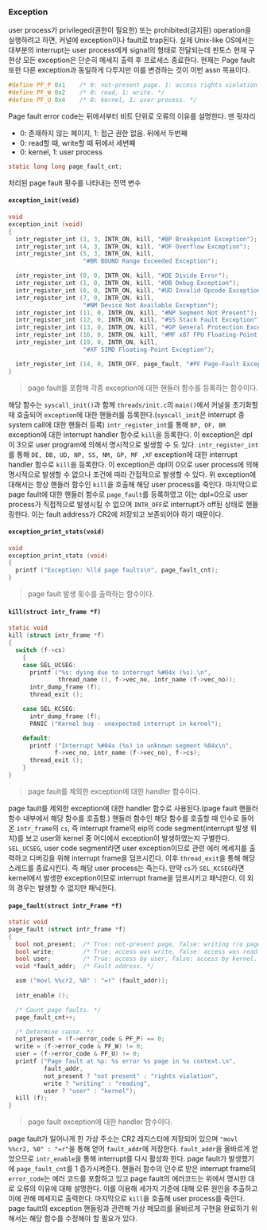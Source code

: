 ### Exception
user process가 privileged(권한이 필요한) 또는 prohibited(금지된) operation을 실행하려고 하면, 커널에 exception이나 fault로 trap된다. 실제 Unix-like OS에서는 대부분의 interrupt는 user process에게 signal의 형태로 전달되는데 핀토스 현재 구현상 모든 exception은 단순히 메세지 출력 후 프로세스 종료한다. 현재는 Page fault 또한 다른 exception과 동일하게 다루지만 이를 변경하는 것이 이번 assn 목표이다.

```c
#define PF_P 0x1    /* 0: not-present page. 1: access rights violation. */
#define PF_W 0x2    /* 0: read, 1: write. */
#define PF_U 0x4    /* 0: kernel, 1: user process. */
```
Page fault error code는 뒤에서부터 비트 단위로 오류의 이유를 설명한다.
맨 뒷자리
- 0: 존재하지 않는 페이지, 1: 접근 권한 없음.
뒤에서 두번째
- 0: read할 때, write할 때
뒤에서 세번째
- 0: kernel, 1: user process

```c
static long long page_fault_cnt;
```
처리된 page fault 횟수를 나타내는 전역 변수

#### `exception_init(void)`
```c
void
exception_init (void) 
{
  intr_register_int (3, 3, INTR_ON, kill, "#BP Breakpoint Exception");
  intr_register_int (4, 3, INTR_ON, kill, "#OF Overflow Exception");
  intr_register_int (5, 3, INTR_ON, kill,
                     "#BR BOUND Range Exceeded Exception");

  intr_register_int (0, 0, INTR_ON, kill, "#DE Divide Error");
  intr_register_int (1, 0, INTR_ON, kill, "#DB Debug Exception");
  intr_register_int (6, 0, INTR_ON, kill, "#UD Invalid Opcode Exception");
  intr_register_int (7, 0, INTR_ON, kill,
                     "#NM Device Not Available Exception");
  intr_register_int (11, 0, INTR_ON, kill, "#NP Segment Not Present");
  intr_register_int (12, 0, INTR_ON, kill, "#SS Stack Fault Exception");
  intr_register_int (13, 0, INTR_ON, kill, "#GP General Protection Exception");
  intr_register_int (16, 0, INTR_ON, kill, "#MF x87 FPU Floating-Point Error");
  intr_register_int (19, 0, INTR_ON, kill,
                     "#XF SIMD Floating-Point Exception");

  intr_register_int (14, 0, INTR_OFF, page_fault, "#PF Page-Fault Exception");
}
```
> page fault를 포함해 각종 exception에 대한 핸들러 함수를 등록하는 함수이다.

해당 함수는 `syscall_init()`과 함께 `threads/init.c`의 `main()`에서 커널을 초기화할 때 호출되어 `exception`에 대한 핸들러를 등록한다.(`syscall_init`은 interrupt 중 system call에 대한 핸들러 등록)
`intr_register_int`를 통해 `BP, OF, BR` exception에 대한 interrupt handler 함수로  `kill`을 등록한다. 이 exception은 dpl이 3으로 user program에 의해서 명시적으로 발생할 수 도 있다.
`intr_register_int`를 통해 `DE, DB, UD, NP, SS, NM, GP, MF ,XF` exception에 대한 interrupt handler 함수로  `kill`을 등록한다. 이 exception은 dpl이 0으로 user process에 의해 명시적으로 발생할 수 없으나 조건에 따라 간접적으로 발생할 수 있다.
위 exception에 대해서는 항상 핸들러 함수인 `kill`을 호출해 해당 user process를 죽인다.
마지막으로 page fault에 대한 핸들러 함수로 `page_fault`를 등록하였고 이는 dpl=0으로 user process가 직접적으로 발생시킬 수 없으며 `INTR_OFF`로 interrupt가 off된 상태로 핸들링한다. 이는 fault address가 CR2에 저장되고 보존되어야 하기 때문이다.

#### `exception_print_stats(void)`
```c
void
exception_print_stats (void) 
{
  printf ("Exception: %lld page faults\n", page_fault_cnt);
}
```
> page fault 발생 횟수를 출력하는 함수이다.

#### `kill(struct intr_frame *f)`
```c
static void
kill (struct intr_frame *f) 
{
  switch (f->cs)
    {
    case SEL_UCSEG:
      printf ("%s: dying due to interrupt %#04x (%s).\n",
              thread_name (), f->vec_no, intr_name (f->vec_no));
      intr_dump_frame (f);
      thread_exit (); 

    case SEL_KCSEG:
      intr_dump_frame (f);
      PANIC ("Kernel bug - unexpected interrupt in kernel"); 

    default:
      printf ("Interrupt %#04x (%s) in unknown segment %04x\n",
             f->vec_no, intr_name (f->vec_no), f->cs);
      thread_exit ();
    }
}
```
> page fault를 제외한 exception에 대한 handler 함수이다.

page fault를 제외한 exception에 대한 handler 함수로 사용된다.(page fault 핸들러 함수 내부에서 해당 함수를 호출함.)
핸들러 함수인 해당 함수를 호출할 때 인수로 들어온 `intr_frame`의 `cs`, 즉 interrupt frame의 eip의 code segment(interrupt 발생 위치)를 보고 user와 kernel 중 어디에서 exception이 발생하였는지 구별한다. `SEL_UCSEG`, user code segment라면 user exception이므로 관련 에러 메세지를 출력하고 디버깅을 위해 interrupt frame을 덤프시킨다. 이후 `thread_exit`을 통해 해당 스레드를 종료시킨다. 즉 해당 user process는 죽는다.
만약 `cs`가 `SEL_KCSEG`라면 kernel에서 발생한 exception이므로 interrupt frame을 덤프시키고 패닉한다. 
이 외의 경우는 발생할 수 없지만 패닉한다.

#### `page_fault(struct intr_Frame *f)`
```c
static void
page_fault (struct intr_frame *f) 
{
  bool not_present;  /* True: not-present page, false: writing r/o page. */
  bool write;        /* True: access was write, false: access was read. */
  bool user;         /* True: access by user, false: access by kernel. */
  void *fault_addr;  /* Fault address. */

  asm ("movl %%cr2, %0" : "=r" (fault_addr));
  
  intr_enable ();

  /* Count page faults. */
  page_fault_cnt++;

  /* Determine cause. */
  not_present = (f->error_code & PF_P) == 0;
  write = (f->error_code & PF_W) != 0;
  user = (f->error_code & PF_U) != 0;
  printf ("Page fault at %p: %s error %s page in %s context.\n",
          fault_addr,
          not_present ? "not present" : "rights violation",
          write ? "writing" : "reading",
          user ? "user" : "kernel");
  kill (f);
}
```
> page fault exception에 대한 handler 함수이다.

page fault가 일어나게 한 가상 주소는 CR2 레지스터에 저장되어 있으며 `"movl %%cr2, %0" : "=r"`을 통해 얻어 `fault_addr`에 저장한다.
`fault_addr`을 올바르게 얻었으므로 `intr_enable`을 통해  interrupt를 다시 활성화 한다. page fault가 발생했기에 `page_fault_cnt`를 1 증가시켜준다.
핸들러 함수의 인수로 받은 interrupt frame의 `error_code`는 에러 코드를 포함하고 있고 page fault의 에러코드는 위에서 명시한 대로 오류의 이유에 대해 설명한다. 이를 이용해 세가지 기준에 대해 오류 원인을 추출하고 이에 관해 메세지로 출력한다.
마지막으로 `kill`을 호출해 user process를 죽인다.
page fault의 exception 핸들링과 관련해 가상 메모리를 올바르게 구현을 완료하기 위해서는 해당 함수를 수정해야 할 필요가 있다. 



